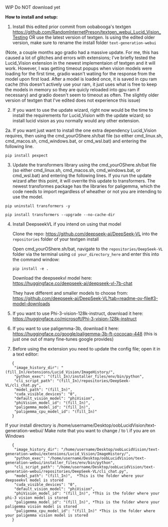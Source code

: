 WIP Do NOT download yet


**How to install and setup:**

1. Install this edited prior commit from oobabooga's textgen https://github.com/RandomInternetPreson/textgen_webui_Lucid_Vision_Testing OR use the latest version of textgen.  Is using the edited older version, make sure to rename the install folder `text-generation-webui`
   
(Note, a couple months ago gradio had a massive update.  For me, this has caused a lot of glitches and errors with extensions; I've briefly tested the Lucid_Vision extension in the newest implementaion of textgen and it will work.  However, I was getting timeout popups when vision models were loading for the first time, gradio wasn't watiing for the response from the model upon first load. After a model is loaded once, it is saved in cpu ram cache (this doesn't actively use your ram, it just uses what is free to keep the models in memory so they are quicly reloaded into gpu ram if necessary) and gradio doesn't seem to timeout as often.  The slightly older version of textgen that I've edited does not experience this issue)

2. If you want to use the update wizard, right now would be the time to install the requirements for Lucid_Vision with the update wizard; so install lucid vision as you normally would any other extension.
   
2a. If you want just want to install the one extra dependency Lucid_Vision requires, then using the cmd_yourOShere.sh/bat file (so either cmd_linux.sh, cmd_macos.sh, cmd_windows.bat, or cmd_wsl.bat) and entering the following line.

```
pip install pexpect
```

3. Update the transformers library using the cmd_yourOShere.sh/bat file (so either cmd_linux.sh, cmd_macos.sh, cmd_windows.bat, or cmd_wsl.bat) and entering the following lines.  If you run the update wizard after this point, it will overrite this update to transformers.  The newest transformes package has the libraries for paligemma, which the code needs to import regardless of wheather or not you are intending to use the model.

```
pip uninstall transformers -y

pip install transformers --upgrade --no-cache-dir
```

4. Install DeepseekVL if you intend on using that model
   
   Clone the repo: https://github.com/deepseek-ai/DeepSeek-VL into the `repositories` folder of your textgen install

   Open cmd_yourOShere.sh/bat, navigate to the `repositories/DeepSeek-VL` folder via the terminal using `cd your_directory_here` and enter this into the command window:

   ```
   pip install -e .
   ```
   Download the deepseekvl model here: https://huggingface.co/deepseek-ai/deepseek-vl-7b-chat
   
   They have different and smaller models to choose from: https://github.com/deepseek-ai/DeepSeek-VL?tab=readme-ov-file#3-model-downloads

6. If you want to use Phi-3-vision-128k-instruct, download it here: https://huggingface.co/microsoft/Phi-3-vision-128k-instruct

7. If you want to use paligemma-3b, download it here: https://huggingface.co/google/paligemma-3b-ft-cococap-448 (this is just one out of many fine-tunes google provides)

8. Before using the extension you need to update the config file; open it in a text editor:
```
   {
    "image_history_dir": "(fill_In)/extensions/Lucid_Vision/ImageHistory/",
    "python_exec": "(fill_In)/installer_files/env/bin/python",
    "cli_script_path": "(fill_In)/repositories/DeepSeek-VL/cli_chat.py",
    "model_path": "(fill_In)",
    "cuda_visible_devices": "0",
    "default_vision_model": "phiVision",
    "phiVision_model_id": "(fill_In)",
    "paligemma_model_id": "(fill_In)",
    "paligemma_cpu_model_id": "(fill_In)"
   }
```
If your install directory is /home/username/Desktop/oobLucidVision/text-generation-webui/  Make note that you want to change / to \ if you are on Windows

```
   {
    "image_history_dir": "/home/username/Desktop/oobLucidVision/text-generation-webui/extensions/Lucid_Vision/ImageHistory/",
    "python_exec": "/home/username/Desktop/oobLucidVision/text-generation-webui/installer_files/env/bin/python",
    "cli_script_path": "/home/username/Desktop/oobLucidVision/text-generation-webui/repositories/DeepSeek-VL/cli_chat.py",
    "model_path": "(fill_In)",  *This is the folder where your deepseekvl model is stored
    "cuda_visible_devices": "0",
    "default_vision_model": "phiVision",
    "phiVision_model_id": "(fill_In)", *This is the folder where your phi-3 vision model is stored
    "paligemma_model_id": "(fill_In)", *This is the folder where your paligemma vision model is stored
    "paligemma_cpu_model_id": "(fill_In)" *This is the folder where your paligemma vision model is stored
   }
```

